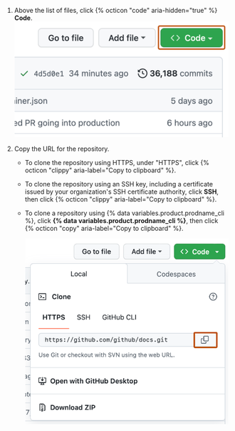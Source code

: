 1. Above the list of files, click {% octicon "code" aria-hidden="true" %} **Code**.
  ![Screenshot of the list of files on the landing page of a repository. The "Code" button is highlighted with a dark orange outline.](/assets/images/help/repository/code-button.png)

1. Copy the URL for the repository.

   - To clone the repository using HTTPS, under "HTTPS", click {% octicon "clippy" aria-label="Copy to clipboard" %}.
   - To clone the repository using an SSH key, including a certificate issued by your organization's SSH certificate authority, click **SSH**, then click {% octicon "clippy" aria-label="Copy to clipboard" %}.
   - To clone a repository using {% data variables.product.prodname_cli %}, click **{% data variables.product.prodname_cli %}**, then click {% octicon "copy" aria-label="Copy to clipboard" %}.
  
      ![Screenshot of the "Code" dropdown menu. To the right of the HTTPS URL for the repository, a copy icon is outlined in dark orange.](/assets/images/help/repository/https-url-clone-cli.png)
